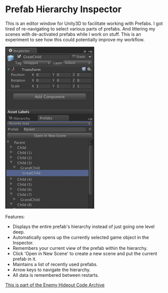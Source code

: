 # Prefab Hierarchy Inspector

This is an editor window for Unity3D to facilitate working with Prefabs. I got tired of re-navigating to select various parts of prefabs. And littering my scenes with de-activated prefabs while I work on stuff. This is an experiment to see how this could potentially improve my workflow.

![](prefab_inspector.png)

Features:

 * Displays the entire prefab's hierarchy instead of just going one level deep.
 * Automatically opens up the currently selected game object in the Inspector.
 * Remembers your current view of the prefab within the hierarchy.
 * Click 'Open in New Scene' to create a new scene and put the current prefab in it.
 * Maintains a list of recently used prefabs.
 * Arrow keys to navigate the hierarchy.
 * All data is remembered between restarts.

[This is part of the Enemy Hideout Code Archive](http://enemyhideout.com/2016/05/free-code-from-the-hideout/)
